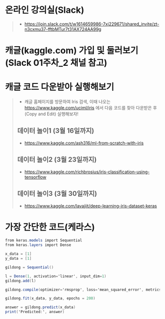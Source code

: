 # 온라인 강의실(Slack)
> * https://join.slack.com/t/w1614659986-7xj229671/shared_invite/zt-n3cxmu37-fftbMTur7t31AX724AA99g

# 캐글(kaggle.com) 가입 및 둘러보기 (Slack 01주차_2 채널 참고)

# 캐글 코드 다운받아 실행해보기
> * 캐글 홈페이지를 방문하여 Iris 검색, 이때 나오는 https://www.kaggle.com/uciml/iris 에서 다음 코드를 찾아 다운받은 후(Copy and Edit) 실행해보자!
> ## 데이터 놀이1 (3월 16일까지)
> * https://www.kaggle.com/ash316/ml-from-scratch-with-iris 
> ## 데이터 놀이2 (3월 23일까지)
> * https://www.kaggle.com/richbrosius/iris-classification-using-tensorflow
> ## 데이터 놀이3 (3월 30일까지)
> * https://www.kaggle.com/lavajiit/deep-learning-iris-dataset-keras

# 가장 간단한 코드(케라스)
```csharp
from keras.models import Sequential
from keras.layers import Dense

x_data = [1]
y_data = [1]

gildong = Sequential()

l = Dense(1, activation='linear', input_dim=1)
gildong.add(l)

gildong.compile(optimizer='rmsprop', loss='mean_squared_error', metrics=['accuracy'])

gildong.fit(x_data, y_data, epochs = 200)

answer = gildong.predict(x_data)
print('Predicted:', answer)
```

